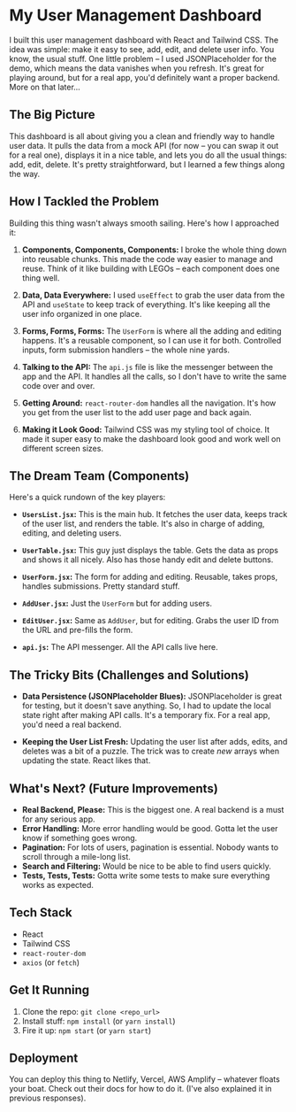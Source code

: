 # My User Management Dashboard

I built this user management dashboard with React and Tailwind CSS. The idea was simple: make it easy to see, add, edit, and delete user info. You know, the usual stuff. One little problem – I used JSONPlaceholder for the demo, which means the data vanishes when you refresh. It's great for playing around, but for a real app, you'd definitely want a proper backend. More on that later...

## The Big Picture

This dashboard is all about giving you a clean and friendly way to handle user data. It pulls the data from a mock API (for now – you can swap it out for a real one), displays it in a nice table, and lets you do all the usual things: add, edit, delete. It's pretty straightforward, but I learned a few things along the way.

## How I Tackled the Problem

Building this thing wasn't always smooth sailing. Here's how I approached it:

1.  **Components, Components, Components:** I broke the whole thing down into reusable chunks. This made the code way easier to manage and reuse. Think of it like building with LEGOs – each component does one thing well.

2.  **Data, Data Everywhere:** I used `useEffect` to grab the user data from the API and `useState` to keep track of everything. It's like keeping all the user info organized in one place.

3.  **Forms, Forms, Forms:** The `UserForm` is where all the adding and editing happens. It's a reusable component, so I can use it for both. Controlled inputs, form submission handlers – the whole nine yards.

4.  **Talking to the API:** The `api.js` file is like the messenger between the app and the API. It handles all the calls, so I don't have to write the same code over and over.

5.  **Getting Around:** `react-router-dom` handles all the navigation. It's how you get from the user list to the add user page and back again.

6.  **Making it Look Good:** Tailwind CSS was my styling tool of choice. It made it super easy to make the dashboard look good and work well on different screen sizes.

## The Dream Team (Components)

Here's a quick rundown of the key players:

- **`UsersList.jsx`:** This is the main hub. It fetches the user data, keeps track of the user list, and renders the table. It's also in charge of adding, editing, and deleting users.

- **`UserTable.jsx`:** This guy just displays the table. Gets the data as props and shows it all nicely. Also has those handy edit and delete buttons.

- **`UserForm.jsx`:** The form for adding and editing. Reusable, takes props, handles submissions. Pretty standard stuff.

- **`AddUser.jsx`:** Just the `UserForm` but for adding users.

- **`EditUser.jsx`:** Same as `AddUser`, but for editing. Grabs the user ID from the URL and pre-fills the form.

- **`api.js`:** The API messenger. All the API calls live here.

## The Tricky Bits (Challenges and Solutions)

- **Data Persistence (JSONPlaceholder Blues):** JSONPlaceholder is great for testing, but it doesn't save anything. So, I had to update the local state right after making API calls. It's a temporary fix. For a real app, you'd need a real backend.

- **Keeping the User List Fresh:** Updating the user list after adds, edits, and deletes was a bit of a puzzle. The trick was to create _new_ arrays when updating the state. React likes that.

## What's Next? (Future Improvements)

- **Real Backend, Please:** This is the biggest one. A real backend is a must for any serious app.
- **Error Handling:** More error handling would be good. Gotta let the user know if something goes wrong.
- **Pagination:** For lots of users, pagination is essential. Nobody wants to scroll through a mile-long list.
- **Search and Filtering:** Would be nice to be able to find users quickly.
- **Tests, Tests, Tests:** Gotta write some tests to make sure everything works as expected.

## Tech Stack

- React
- Tailwind CSS
- `react-router-dom`
- `axios` (or `fetch`)

## Get It Running

1.  Clone the repo: `git clone <repo_url>`
2.  Install stuff: `npm install` (or `yarn install`)
3.  Fire it up: `npm start` (or `yarn start`)

## Deployment

You can deploy this thing to Netlify, Vercel, AWS Amplify – whatever floats your boat. Check out their docs for how to do it. (I've also explained it in previous responses).
